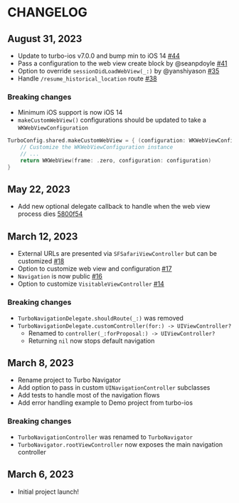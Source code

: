 # CHANGELOG

## August 31, 2023

* Update to turbo-ios v7.0.0 and bump min to iOS 14 [#44](https://github.com/joemasilotti/TurboNavigator/pull/44)
* Pass a configuration to the web view create block by @seanpdoyle [#41](https://github.com/joemasilotti/TurboNavigator/pull/41)
* Option to override `sessionDidLoadWebView(_:)` by @yanshiyason [#35](https://github.com/joemasilotti/TurboNavigator/pull/35)
* Handle `/resume_historical_location` route [#38](https://github.com/joemasilotti/TurboNavigator/pull/38)

### Breaking changes

* Minimum iOS support is now iOS 14
* `makeCustomWebView()` configurations should be updated to take a `WKWebViewConfiguration`

```swift
TurboConfig.shared.makeCustomWebView = { (configuration: WKWebViewConfiguration) in
    // Customize the WKWebViewConfiguration instance
    // ...
    return WKWebView(frame: .zero, configuration: configuration)
}
```

## May 22, 2023

* Add new optional delegate callback to handle when the web view process dies [5800f54](https://github.com/joemasilotti/TurboNavigator/commit/5800f541ed0d437956b8b52163348987da06332c)

## March 12, 2023

* External URLs are presented via `SFSafariViewController` but can be customized [#18](https://github.com/joemasilotti/TurboNavigator/pull/18)
* Option to customize web view and configuration [#17](https://github.com/joemasilotti/TurboNavigator/pull/17)
* `Navigation` is now public [#16](https://github.com/joemasilotti/TurboNavigator/pull/16)
* Option to customize `VisitableViewController` [#14](https://github.com/joemasilotti/TurboNavigator/pull/14)

### Breaking changes

* `TurboNavigationDelegate.shouldRoute(_:)` was removed
* `TurboNavigationDelegate.customController(for:) -> UIViewController?`
    * Renamed to `controller(_:forProposal:) -> UIViewController?`
    * Returning `nil` now stops default navigation

## March 8, 2023

* Rename project to Turbo Navigator
* Add option to pass in custom `UINavigationController` subclasses
* Add tests to handle most of the navigation flows
* Add error handling example to Demo project from turbo-ios

### Breaking changes

* `TurboNavigationController` was renamed to `TurboNavigator`
* `TurboNavigator.rootViewController` now exposes the main navigation controller

## March 6, 2023

* Initial project launch!
